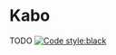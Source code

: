 # Kabo
TODO
[![Code style:black](https://img.shields.io/badge/code%20style-black-000000.svg)](https://github.com/ambv/black)
